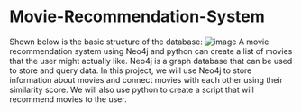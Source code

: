 # Movie-Recommendation-System

Shown below is the basic structure of the database:
![image](https://user-images.githubusercontent.com/68065642/193411037-6b85362e-57b8-418c-ac85-323703919f93.png)
A movie recommendation system using Neo4j and python can create a list of movies that the user might actually like.
Neo4j is a graph database that can be used to store and query data.
In this project, we will use Neo4j to store information about movies and connect movies with each other using their similarity score. 
We will also use python to create a script that will recommend movies to the user.
